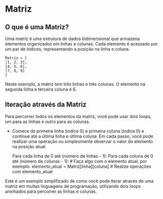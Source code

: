 # Matriz

## O que é uma Matriz? 

Uma matriz é uma estrutura de dados bidimensional que armazena elementos organizados em linhas e colunas. Cada elemento é acessado por um par de índices, representando a posição na linha e coluna.

    Matriz = [
    [1, 2, 3],
    [4, 5, 6],
    [7, 8, 9]
    ]

Neste exemplo, a matriz tem três linhas e três colunas. O elemento na segunda linha e terceira coluna é 6.

## Iteração através da Matriz

Para percorrer todos os elementos da matriz, você pode usar dois loops, um para as linhas e outro para as colunas. 

- Comece da primeira linha (índice 0) e primeira coluna (índice 0) e continue até a última linha e última coluna. Em cada passo, você pode realizar uma operação ou simplesmente observar o valor do elemento na posição atual.

    Para cada linha de 0 até (número de linhas - 1):
        Para cada coluna de 0 até (número de colunas - 1):
            # Faça algo com o elemento atual, por exemplo:
            elemento_atual = Matriz[linha][coluna]
            # Realize operações com elemento_atual

Este é um exemplo simplificado de como você pode iterar através de uma matriz em muitas linguagens de programação, utilizando dois loops aninhados para percorrer as linhas e colunas.